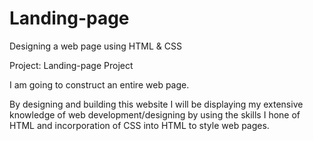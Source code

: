 # Landing-page
Designing a web page using HTML &amp; CSS

Project: Landing-page Project 

I am going to construct an entire web page.

By designing and building this website I will be displaying my extensive knowledge of web development/designing by using the skills I hone of HTML and incorporation of CSS into HTML to style web pages.